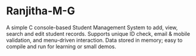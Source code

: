 # Ranjitha-M-G
A simple C console-based Student Management System to add, view, search and edit student records. Supports unique ID check, email &amp; mobile validation, and menu-driven interaction. Data stored in memory; easy to compile and run for learning or small demos.
